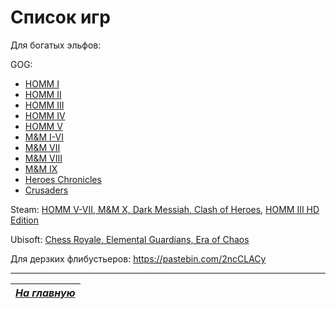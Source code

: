 # Список игр

Для богатых эльфов:

GOG: 

* [HOMM I](https://www.gog.com/game/heroes_of_might_and_magic)
* [HOMM II](https://www.gog.com/game/heroes_of_might_and_magic_2_gold_edition)
* [HOMM III](https://www.gog.com/game/heroes_of_might_and_magic_3_complete_edition)
* [HOMM IV](https://www.gog.com/game/heroes_of_might_and_magic_4_complete)
* [HOMM V](https://www.gog.com/game/heroes_of_might_and_magic_5_bundle)
* [M&M I-VI](https://www.gog.com/game/might_and_magic_6_limited_edition)
* [M&M VII](https://www.gog.com/game/might_and_magic_7_for_blood_and_honor)
* [M&M VIII](https://www.gog.com/game/might_and_magic_8_day_of_the_destroyer)
* [M&M IX](https://www.gog.com/game/might_and_magic_9)
* [Heroes Chronicles](https://www.gog.com/game/heroes_chronicles_all_chapters)
* [Crusaders](https://www.gog.com/game/crusaders_of_might_and_magic)


Steam: [HOMM V-VII, M&M X, Dark Messiah, Clash of Heroes](https://store.steampowered.com/publisher/ubisoft/list/35887/), [HOMM III HD Edition](https://store.steampowered.com/app/297000/Heroes_of_Might__Magic_III__HD_Edition/)

Ubisoft: [Chess Royale, Elemental Guardians, Era of Chaos](https://www.ubisoft.com/en-us/search?q=might%20magic)

Для дерзких флибустьеров: https://pastebin.com/2ncCLACy

------

|[*На главную*](Главная.md)|
|:---:|
